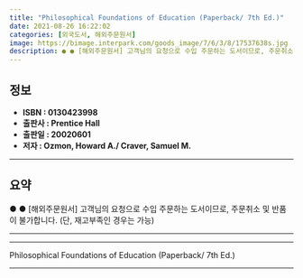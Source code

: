 ```yaml
---
title: "Philosophical Foundations of Education (Paperback/ 7th Ed.)"
date: 2021-08-26 16:22:02
categories: [외국도서, 해외주문원서]
image: https://bimage.interpark.com/goods_image/7/6/3/8/17537638s.jpg
description: ● ● [해외주문원서] 고객님의 요청으로 수입 주문하는 도서이므로, 주문취소 및 반품이 불가합니다. (단, 재고부족인 경우는 가능)
---
```


## **정보**

- **ISBN : 0130423998**
- **출판사 : Prentice Hall**
- **출판일 : 20020601**
- **저자 : Ozmon, Howard A./ Craver, Samuel M.**

------



## **요약**

●  ●  [해외주문원서] 고객님의 요청으로 수입 주문하는 도서이므로, 주문취소 및 반품이 불가합니다. (단, 재고부족인 경우는 가능)

------



------


Philosophical Foundations of Education (Paperback/ 7th Ed.) 

------


